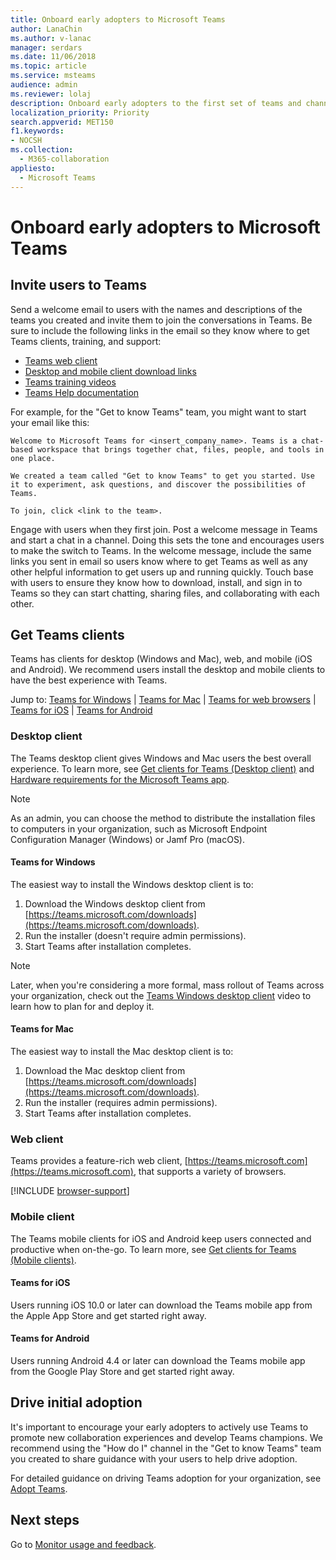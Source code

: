 ```yaml
---
title: Onboard early adopters to Microsoft Teams
author: LanaChin
ms.author: v-lanac
manager: serdars
ms.date: 11/06/2018
ms.topic: article
ms.service: msteams
audience: admin
ms.reviewer: lolaj
description: Onboard early adopters to the first set of teams and channels that you created in Microsoft Teams.
localization_priority: Priority
search.appverid: MET150
f1.keywords:
- NOCSH
ms.collection: 
  - M365-collaboration
appliesto: 
  - Microsoft Teams
---
```


# Onboard early adopters to Microsoft Teams

## Invite users to Teams

Send a welcome email to users with the names and descriptions of the teams you created and invite them to join the conversations in Teams. Be sure to include the following links in the email so they know where to get Teams clients, training, and support:
- [Teams web client](https://teams.microsoft.com)
- [Desktop and mobile client download links](https://teams.microsoft.com/downloads)
- [Teams training videos](https://support.office.com/article/microsoft-teams-video-training-4f108e54-240b-4351-8084-b1089f0d21d7)
- [Teams Help documentation](https://support.office.com/teams)

For example, for the "Get to know Teams" team, you might want to start your email like this:

   ```console
   Welcome to Microsoft Teams for <insert_company_name>. Teams is a chat-based workspace that brings together chat, files, people, and tools in one place. 

   We created a team called "Get to know Teams" to get you started. Use it to experiment, ask questions, and discover the possibilities of Teams. 

   To join, click <link to the team>.
   ```

Engage with users when they first join. Post a welcome message in Teams and start a chat in a channel. Doing this sets the tone and encourages users to make the switch to Teams. In the welcome message, include the same links you sent in email so users know where to get Teams as well as any other helpful information to get users up and running quickly. Touch base with users to ensure they know how to download, install, and sign in to Teams so they can start chatting, sharing files, and collaborating with each other.  

## Get Teams clients
Teams has clients for desktop (Windows and Mac), web, and mobile (iOS and Android). We recommend users install the desktop and mobile clients to have the best experience with Teams. 

Jump to: [Teams for Windows](#teams-for-windows) | [Teams for Mac](#teams-for-mac) | [Teams for web browsers](#web-client) | [Teams for iOS](#teams-for-ios) | [Teams for Android](#teams-for-android)

### Desktop client

The Teams desktop client gives Windows and Mac users the best overall experience. To learn more, see [Get clients for Teams (Desktop client)](https://docs.microsoft.com/MicrosoftTeams/get-clients#desktop-client) and [Hardware requirements for the Microsoft Teams app](https://docs.microsoft.com/MicrosoftTeams/hardware-requirements-for-the-teams-app).

> [!NOTE]
> As an admin, you can choose the method to distribute the installation files to computers in your organization, such as Microsoft Endpoint Configuration Manager (Windows) or Jamf Pro (macOS).

#### Teams for Windows 
The easiest way to install the Windows desktop client is to:

1. Download the Windows desktop client from [https://teams.microsoft.com/downloads](https://teams.microsoft.com/downloads).
2. Run the installer (doesn't require admin permissions). 
3. Start Teams after installation completes.

> [!NOTE]
> Later, when you're considering a more formal, mass rollout of Teams across your organization, check out the [Teams Windows desktop client](https://aka.ms/teams-clients) video to learn how to plan for and deploy it. 

#### Teams for Mac 
The easiest way to install the Mac desktop client is to:

1. Download the Mac desktop client from [https://teams.microsoft.com/downloads](https://teams.microsoft.com/downloads).
2. Run the installer (requires admin permissions). 
3. Start Teams after installation completes.

### Web client
Teams provides a feature-rich web client, [https://teams.microsoft.com](https://teams.microsoft.com), that supports a variety of browsers.

[!INCLUDE [browser-support](includes/browser-support.md)]

### Mobile client

The Teams mobile clients for iOS and Android keep users connected and productive when on-the-go. To learn more, see [Get clients for Teams (Mobile clients)](https://docs.microsoft.com/MicrosoftTeams/get-clients#mobile-clients).

#### Teams for iOS 

Users running iOS 10.0 or later can download the Teams mobile app from the Apple App Store and get started right away.  

#### Teams for Android 
Users running Android 4.4 or later can download the Teams mobile app from the Google Play Store and get started right away.  

## Drive initial adoption

It's important to encourage your early adopters to actively use Teams to promote new collaboration experiences and develop Teams champions. We recommend using the "How do I" channel in the "Get to know Teams" team you created to share guidance with your users to help drive adoption. 

For detailed guidance on driving Teams adoption for your organization, see [Adopt Teams](adopt-microsoft-teams-landing-page.md).

## Next steps
Go to [Monitor usage and feedback](get-started-with-teams-monitor-usage-and-feedback.md).